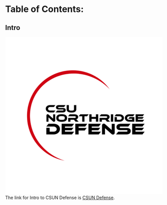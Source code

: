 # Table of Contents:

## Intro
![CSUN Defense](/imgs/csundefense.png)
The link for Intro to CSUN Defense is [CSUN Defense](https://github.com/wreeten/enjohneering/tree/main/arduino/12292021).
